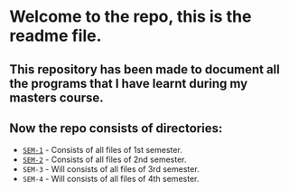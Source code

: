 # Welcome to the repo, this is the readme file.

## This repository has been made to document all the programs that I have learnt during my masters course.

## Now the repo consists of directories:
- [`SEM-1`](/SEM-I/) - Consists of all files of 1st semester.
- [`SEM-2`](/SEM-II/) - Consists of all files of 2nd semester.
- `SEM-3` - Will consists of all files of 3rd semester.
- `SEM-4` - Will consists of all files of 4th semester.